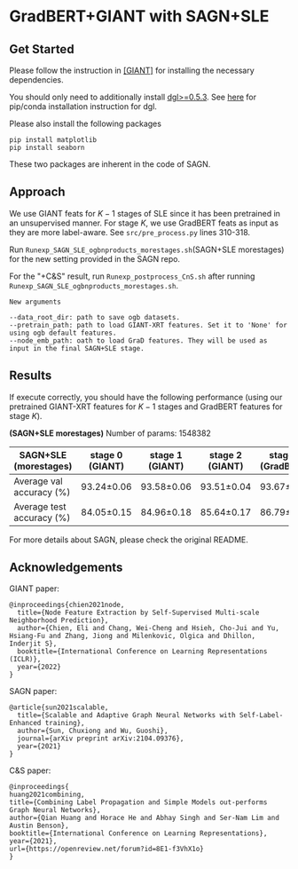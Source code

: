 # GradBERT+GIANT with SAGN+SLE

## Get Started

Please follow the instruction in [[GIANT]](https://github.com/elichienxD/SAGN_with_SLE) for installing the necessary dependencies. 

You should only need to additionally install [dgl>=0.5.3](https://github.com/dmlc/dgl). See [here](https://www.dgl.ai/pages/start.html) for pip/conda installation instruction for dgl.


Please also install the following packages
```
pip install matplotlib
pip install seaborn
```

These two packages are inherent in the code of SAGN.

## Approach

We use GIANT feats for $K-1$ stages of SLE since it has been pretrained in an unsupervised manner. For stage $K$, we use GradBERT feats as input as they are more label-aware. See `src/pre_process.py` lines 310-318.

Run `Runexp_SAGN_SLE_ogbnproducts_morestages.sh`(SAGN+SLE morestages) for the new setting provided in the SAGN repo.

For the "+C&S" result, run `Runexp_postprocess_CnS.sh` after running `Runexp_SAGN_SLE_ogbnproducts_morestages.sh`.

```
New arguments

--data_root_dir: path to save ogb datasets.
--pretrain_path: path to load GIANT-XRT features. Set it to 'None' for using ogb default features.
--node_emb_path: oath to load GraD features. They will be used as input in the final SAGN+SLE stage.
``` 

## Results
If execute correctly, you should have the following performance (using our pretrained GIANT-XRT features for $K-1$ stages and GradBERT features for stage $K$).



**(SAGN+SLE morestages)** Number of params: 1548382

| SAGN+SLE (morestages) | stage 0 (GIANT) | stage 1 (GIANT) | stage 2 (GIANT) | stage 3 (GradBERT) | +C&S |
|---|---|---|---|---|---|
| Average val accuracy (%) | 93.24±0.06 | 93.58±0.06 | 93.51±0.04 | 93.67±0.03 | 93.71±0.03 |
| Average test accuracy (%) | 84.05±0.15 | 84.96±0.18 | 85.64±0.17 | 86.79±0.07 | 86.92±0.07 |


For more details about SAGN, please check the original README.

## Acknowledgements


GIANT paper:
```
@inproceedings{chien2021node,
  title={Node Feature Extraction by Self-Supervised Multi-scale Neighborhood Prediction},
  author={Chien, Eli and Chang, Wei-Cheng and Hsieh, Cho-Jui and Yu, Hsiang-Fu and Zhang, Jiong and Milenkovic, Olgica and Dhillon, Inderjit S},
  booktitle={International Conference on Learning Representations (ICLR)},
  year={2022}
}
```

SAGN paper:

```
@article{sun2021scalable,
  title={Scalable and Adaptive Graph Neural Networks with Self-Label-Enhanced training},
  author={Sun, Chuxiong and Wu, Guoshi},
  journal={arXiv preprint arXiv:2104.09376},
  year={2021}
}
```

C&S paper:

```
@inproceedings{
huang2021combining,
title={Combining Label Propagation and Simple Models out-performs Graph Neural Networks},
author={Qian Huang and Horace He and Abhay Singh and Ser-Nam Lim and Austin Benson},
booktitle={International Conference on Learning Representations},
year={2021},
url={https://openreview.net/forum?id=8E1-f3VhX1o}
}
```

